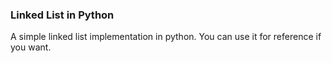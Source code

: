 ### Linked List in Python

A simple linked list implementation in python. You can use it for reference if you want.